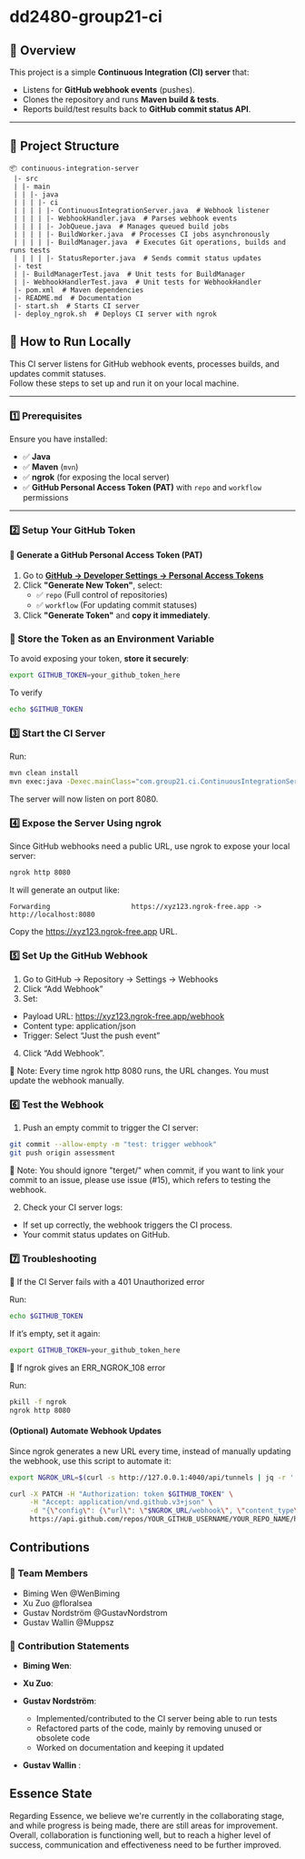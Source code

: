 # dd2480-group21-ci

## 📌 Overview
This project is a simple **Continuous Integration (CI) server** that:
- Listens for **GitHub webhook events** (pushes).
- Clones the repository and runs **Maven build & tests**.
- Reports build/test results back to **GitHub commit status API**.

---

## 📂 Project Structure

```
📦 continuous-integration-server
 |- src
 | |- main
 | | |- java
 | | | |- ci
 | | | | |- ContinuousIntegrationServer.java  # Webhook listener
 | | | | |- WebhookHandler.java  # Parses webhook events
 | | | | |- JobQueue.java  # Manages queued build jobs
 | | | | |- BuildWorker.java  # Processes CI jobs asynchronously
 | | | | |- BuildManager.java  # Executes Git operations, builds and runs tests
 | | | | |- StatusReporter.java  # Sends commit status updates
 |- test
 | |- BuildManagerTest.java  # Unit tests for BuildManager
 | |- WebhookHandlerTest.java  # Unit tests for WebhookHandler
 |- pom.xml  # Maven dependencies
 |- README.md  # Documentation
 |- start.sh  # Starts CI server
 |- deploy_ngrok.sh  # Deploys CI server with ngrok
```

## 🚀 How to Run Locally

This CI server listens for GitHub webhook events, processes builds, and updates commit statuses.  
Follow these steps to set up and run it on your local machine.

---

### **1️⃣ Prerequisites**
Ensure you have installed:
- ✅ **Java**
- ✅ **Maven** (`mvn`)
- ✅ **ngrok** (for exposing the local server)
- ✅ **GitHub Personal Access Token (PAT)** with `repo` and `workflow` permissions

---

### **2️⃣ Setup Your GitHub Token**
#### **🔹 Generate a GitHub Personal Access Token (PAT)**
1. Go to **[GitHub → Developer Settings → Personal Access Tokens](https://github.com/settings/tokens)**
2. Click **"Generate New Token"**, select:
   - ✅ `repo` (Full control of repositories)
   - ✅ `workflow` (For updating commit statuses)
3. Click **"Generate Token"** and **copy it immediately**.

### **🔹 Store the Token as an Environment Variable**
To avoid exposing your token, **store it securely**:

```sh
export GITHUB_TOKEN=your_github_token_here
```

To verify
```sh
echo $GITHUB_TOKEN
```

### 3️⃣ Start the CI Server
Run:
```sh
mvn clean install
mvn exec:java -Dexec.mainClass="com.group21.ci.ContinuousIntegrationServer"
```
The server will now listen on port 8080.

### 4️⃣ Expose the Server Using ngrok
Since GitHub webhooks need a public URL, use ngrok to expose your local server:
```sh
ngrok http 8080
```

It will generate an output like:
```
Forwarding                    https://xyz123.ngrok-free.app -> http://localhost:8080
```
Copy the https://xyz123.ngrok-free.app URL.

### 5️⃣ Set Up the GitHub Webhook
1.	Go to GitHub → Repository → Settings → Webhooks
2.	Click “Add Webhook”
3.	Set:
 - Payload URL: https://xyz123.ngrok-free.app/webhook
 - Content type: application/json
 - Trigger: Select “Just the push event”
4.	Click “Add Webhook”.

🚨 Note: Every time ngrok http 8080 runs, the URL changes. You must update the webhook manually.

### 6️⃣ Test the Webhook
1.	Push an empty commit to trigger the CI server:
```sh
git commit --allow-empty -m "test: trigger webhook"
git push origin assessment
```
🚨 Note: You should ignore "terget/" when commit, if you want to link your commit to an issue, please use issue (#15), which refers to testing the webhook.

2.	Check your CI server logs:
 - If set up correctly, the webhook triggers the CI process.
 - Your commit status updates on GitHub.

### 7️⃣ Troubleshooting
🔹 If the CI Server fails with a 401 Unauthorized error

Run:
```sh
echo $GITHUB_TOKEN
```

If it’s empty, set it again:
```sh
export GITHUB_TOKEN=your_github_token_here
```

🔹 If ngrok gives an ERR_NGROK_108 error

Run:
```sh
pkill -f ngrok
ngrok http 8080
```

#### (Optional) Automate Webhook Updates

Since ngrok generates a new URL every time, instead of manually updating the webhook, use this script to automate it:
```sh
export NGROK_URL=$(curl -s http://127.0.0.1:4040/api/tunnels | jq -r '.tunnels[0].public_url')

curl -X PATCH -H "Authorization: token $GITHUB_TOKEN" \
     -H "Accept: application/vnd.github.v3+json" \
     -d "{\"config\": {\"url\": \"$NGROK_URL/webhook\", \"content_type\": \"json\"}}" \
     https://api.github.com/repos/YOUR_GITHUB_USERNAME/YOUR_REPO_NAME/hooks/YOUR_WEBHOOK_ID
```
## Contributions

### **🔹 Team Members**
- Biming Wen @WenBiming
- Xu Zuo @floralsea
- Gustav Nordström @GustavNordstrom
- Gustav Wallin @Muppsz

### **🔹 Contribution Statements**
- **Biming Wen**: 
  
- **Xu Zuo**:
  
- **Gustav Nordström**:
   - Implemented/contributed to the CI server being able to run tests
   - Refactored parts of the code, mainly by removing unused or obsolete code 
   - Worked on documentation and keeping it updated
   
- **Gustav Wallin** : 

## Essence State

Regarding Essence, we believe we're currently in the collaborating stage, and while progress is being made, there are still areas for improvement. Overall, collaboration is functioning well, but to reach a higher level of success, communication and effectiveness need to be further improved.
